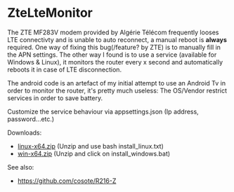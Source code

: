 # ZteLteMonitor

The ZTE MF283V modem provided by Algérie Télécom frequently looses LTE connectivty and is unable to auto reconnect, a manual reboot is **always** required.
One way of fixing this bug(/feature? by ZTE) is to manually fill in the APN settings. The other way I found is to use a service (available for Windows & Linux), it monitors the router every x second and automatically reboots it in case of LTE disconnection.

The android code is an artefact of my initial attempt to use an Android Tv in order to monitor the router, it's pretty much useless: The OS/Vendor restrict services in order to save battery.

Customize the service behaviour via appsettings.json (Ip address, password...etc.)

Downloads:
- <a href="https://github.com/sferhah/ZteLteMonitor/releases/download/v1/linux-x64.zip">linux-x64.zip</a> (Unzip and use bash install_linux.txt)
- <a href="https://github.com/sferhah/ZteLteMonitor/releases/download/v1/win-x64.zip">win-x64.zip</a> (Unzip and click on install_windows.bat)

See also:
- https://github.com/cosote/R216-Z


